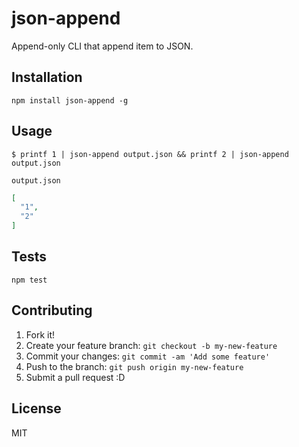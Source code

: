 # json-append

Append-only CLI that append item to JSON.

## Installation

    npm install json-append -g

## Usage

    $ printf 1 | json-append output.json && printf 2 | json-append output.json

`output.json`

```json
[
  "1",
  "2"
]
```

## Tests

    npm test

## Contributing

1. Fork it!
2. Create your feature branch: `git checkout -b my-new-feature`
3. Commit your changes: `git commit -am 'Add some feature'`
4. Push to the branch: `git push origin my-new-feature`
5. Submit a pull request :D

## License

MIT